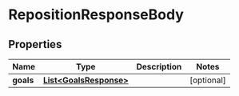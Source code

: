 

# RepositionResponseBody


## Properties

| Name | Type | Description | Notes |
|------------ | ------------- | ------------- | -------------|
|**goals** | [**List&lt;GoalsResponse&gt;**](GoalsResponse.md) |  |  [optional] |



